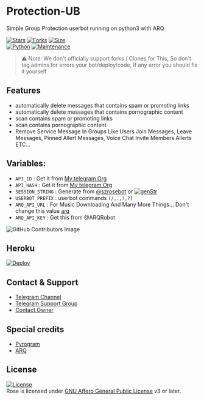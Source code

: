 # Protection-UB
Simple Group Protection userbot running on python3 with ARQ

[![Stars](https://img.shields.io/github/stars/szsupunma/Protection-UB?style=flat-square&color=yellow)](https://github.com/szsupunma/Protection-UB/stargazers)
[![Forks](https://img.shields.io/github/forks/szsupunma/Protection-UB?style=flat-square&color=orange)](https://github.com/szsupunma/Protection-UB/fork)
[![Size](https://img.shields.io/github/repo-size/szsupunma/Protection-UB?style=flat-square&color=green)](https://github.com/szsupunma/Protection-UB/)   
[![Python](https://img.shields.io/badge/Python-v3.9.9-blue)](https://www.python.org/)
[![Maintenance](https://img.shields.io/badge/Maintained%3F-yes-green.svg)](https://github.com/szsupunma/Protection-UB/graphs/commit-activity)

> ⚠️ Note: 
> We don't officially support forks / Clones for This, So don't tag admins for errors your bot/deploy/code, If any error you should fix it yourself

## Features
- automatically delete messages that contains spam or promoting links
- automatically delete messages that contains pornographic content
- scan contains spam or promoting links
- scan contains pornographic content
- Remove Service Message In Groups Like Users Join Messages, Leave Messages, 
Pinned Allert Messages, Voice Chat Invite Members Allerts ETC...

## Variables:
-  `API_ID` : Get it from [My telegram Org](https://my.telegram.org/apps)
-  `API_HASH` : Get it from [My telegram Org](https://my.telegram.org/apps)
-  `SESSION_STRING` : Generate from [@szrosebot](http://t.me/szrosebot) or [![genStr](https://img.shields.io/badge/repl.it-genStr-yellowgreen)](https://replit.com/@vcsession/szteambots)
-  `USERBOT_PREFIX` : userbot commands `(/,.,!,?)`
-  `ARQ_API_URL` : For Music Downloading And Many More Things... Don't change this value [arq](https://thearq.tech)
-  `ARQ_API_KEY` : Get this from @ARQRobot


![GitHub Contributors Image](https://contrib.rocks/image?repo=szsupunma/Protection-UB)


## Heroku
[![Deploy](https://www.herokucdn.com/deploy/button.svg)](https://heroku.com/deploy?template=https://github.com/szsupunma/Protection-UB)

## Contact & Support

- [Telegram Channel](https://t.me/szteambots")
- [Telegram Support Group](https://t.me/slbotzone)
- [Contact Owner](https://t.me/supunmabot)

## Special credits
- [Pyrogram](https://github.com/pyrogram/pyrogram)
- [ARQ](https://t.me/ARQupdates)

## License
[![License](https://www.gnu.org/graphics/agplv3-155x51.png)](LICENSE)   
Rose is licensed under [GNU Affero General Public License](https://www.gnu.org/licenses/agpl-3.0.en.html) v3 or later.

